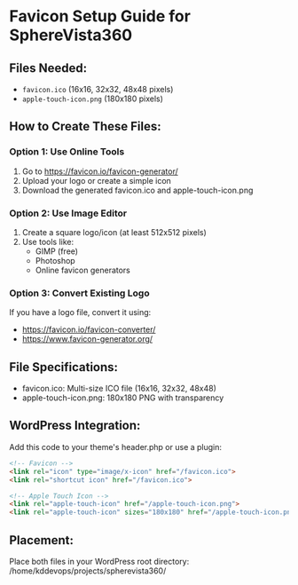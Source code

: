 # Favicon Setup Guide for SphereVista360

## Files Needed:
- `favicon.ico` (16x16, 32x32, 48x48 pixels)
- `apple-touch-icon.png` (180x180 pixels)

## How to Create These Files:

### Option 1: Use Online Tools
1. Go to https://favicon.io/favicon-generator/
2. Upload your logo or create a simple icon
3. Download the generated favicon.ico and apple-touch-icon.png

### Option 2: Use Image Editor
1. Create a square logo/icon (at least 512x512 pixels)
2. Use tools like:
   - GIMP (free)
   - Photoshop
   - Online favicon generators

### Option 3: Convert Existing Logo
If you have a logo file, convert it using:
- https://favicon.io/favicon-converter/
- https://www.favicon-generator.org/

## File Specifications:
- favicon.ico: Multi-size ICO file (16x16, 32x32, 48x48)
- apple-touch-icon.png: 180x180 PNG with transparency

## WordPress Integration:
Add this code to your theme's header.php or use a plugin:

```html
<!-- Favicon -->
<link rel="icon" type="image/x-icon" href="/favicon.ico">
<link rel="shortcut icon" href="/favicon.ico">

<!-- Apple Touch Icon -->
<link rel="apple-touch-icon" href="/apple-touch-icon.png">
<link rel="apple-touch-icon" sizes="180x180" href="/apple-touch-icon.png">
```

## Placement:
Place both files in your WordPress root directory:
/home/kddevops/projects/spherevista360/